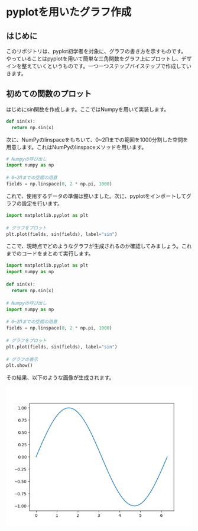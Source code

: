 # pyplotを用いたグラフ作成
## はじめに
このリポジトリは、pyplot初学者を対象に、グラフの書き方を示すものです。
やっていることはpyplotを用いて簡単な三角関数をグラフ上にプロットし、デザインを整えていくというものです。一つ一つステップバイステップで作成していきます。
## 初めての関数のプロット
はじめにsin関数を作成します。ここではNumpyを用いて実装します。
```python
def sin(x):
  return np.sin(x)
```
次に、NumPyのlinspaceをもちいて、0~2Πまでの範囲を1000分割した空間を用意します。これはNumPyのlinspaceメソッドを用います。
```python
# Numpyの呼び出し
import numpy as np

# 0~2Πまでの空間の用意
fields = np.linspace(0, 2 * np.pi, 1000)
```
これで、使用するデータの準備は整いました。次に、pyplotをインポートしてグラフの設定を行います。
```python
import matplotlib.pyplot as plt

# グラフをプロット
plt.plot(fields, sin(fields), label="sin")
```
ここで、現時点でどのようなグラフが生成されるのか確認してみましょう。これまでのコードをまとめて実行します。
```python
import matplotlib.pyplot as plt
import numpy as np

def sin(x):
  return np.sin(x)

# Numpyの呼び出し
import numpy as np

# 0~2Πまでの空間の用意
fields = np.linspace(0, 2 * np.pi, 1000)

# グラフをプロット
plt.plot(fields, sin(fields), label="sin")

# グラフの表示
plt.show()
```

その結果、以下のような画像が生成されます。

![sin-grpah](./sin.png)
